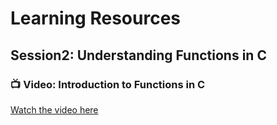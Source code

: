 # Learning Resources 

## Session2: Understanding Functions in C

### 📺 Video: Introduction to Functions in C
[Watch the video here](https://www.youtube.com/watch?v=3lqgdqoY83o)


